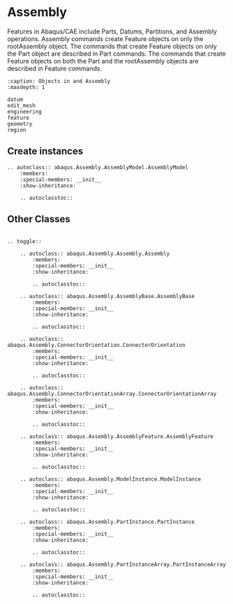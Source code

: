 # Assembly

Features in Abaqus/CAE include Parts, Datums, Partitions, and Assembly operations. Assembly commands create Feature objects on only the rootAssembly object. The commands that create Feature objects on only the Part object are described in Part commands. The commands that create Feature objects on both the Part and the rootAssembly objects are described in Feature commands.

```{toctree}
:caption: Objects in and Assembly
:maxdepth: 1

datum
edit_mesh
engineering
feature
geometry
region
```

## Create instances

```{eval-rst}
.. autoclass:: abaqus.Assembly.AssemblyModel.AssemblyModel
    :members:
    :special-members: __init__
    :show-inheritance:

    .. autoclasstoc::

```

## Other Classes

```{eval-rst}

.. toggle::

    .. autoclass:: abaqus.Assembly.Assembly.Assembly
        :members:
        :special-members: __init__
        :show-inheritance:

        .. autoclasstoc::

    .. autoclass:: abaqus.Assembly.AssemblyBase.AssemblyBase
        :members:
        :special-members: __init__
        :show-inheritance:

        .. autoclasstoc::

    .. autoclass:: abaqus.Assembly.ConnectorOrientation.ConnectorOrientation
        :members:
        :special-members: __init__
        :show-inheritance:

        .. autoclasstoc::

    .. autoclass:: abaqus.Assembly.ConnectorOrientationArray.ConnectorOrientationArray
        :members:
        :special-members: __init__
        :show-inheritance:

        .. autoclasstoc::

    .. autoclass:: abaqus.Assembly.AssemblyFeature.AssemblyFeature
        :members:
        :special-members: __init__
        :show-inheritance:

        .. autoclasstoc::

    .. autoclass:: abaqus.Assembly.ModelInstance.ModelInstance
        :members:
        :special-members: __init__
        :show-inheritance:

        .. autoclasstoc::

    .. autoclass:: abaqus.Assembly.PartInstance.PartInstance
        :members:
        :special-members: __init__
        :show-inheritance:

        .. autoclasstoc::

    .. autoclass:: abaqus.Assembly.PartInstanceArray.PartInstanceArray
        :members:
        :special-members: __init__
        :show-inheritance:

        .. autoclasstoc::
```
